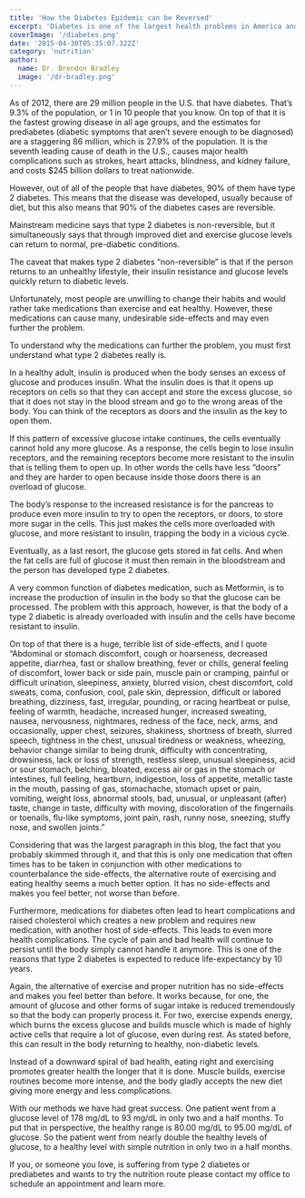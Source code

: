 ```yaml
---
title: 'How the Diabetes Epidemic can be Reversed'
excerpt: 'Diabetes is one of the largest health problems in America and it is a growing problem.'
coverImage: '/diabetes.png'
date: '2015-04-30T05:35:07.322Z'
category: 'nutrition'
author:
  name: Dr. Brendon Bradley
  image: '/dr-bradley.png'
---
```


As of 2012, there are 29 million people in the U.S. that have diabetes. That’s 9.3% of the population, or 1 in 10 people that you know. On top of that it is the fastest growing disease in all age groups, and the estimates for prediabetes (diabetic symptoms that aren’t severe enough to be diagnosed) are a staggering 86 million, which is 27.9% of the population. It is the seventh leading cause of death in the U.S., causes major health complications such as strokes, heart attacks, blindness, and kidney failure, and costs $245 billion dollars to treat nationwide.

However, out of all of the people that have diabetes, 90% of them have type 2 diabetes. This means that the disease was developed, usually because of diet, but this also means that 90% of the diabetes cases are reversible.

Mainstream medicine says that type 2 diabetes is non-reversible, but it simultaneously says that through improved diet and exercise glucose levels can return to normal, pre-diabetic conditions.

The caveat that makes type 2 diabetes “non-reversible” is that if the person returns to an unhealthy lifestyle, their insulin resistance and glucose levels quickly return to diabetic levels.

Unfortunately, most people are unwilling to change their habits and would rather take medications than exercise and eat healthy. However, these medications can cause many, undesirable side-effects and may even further the problem.

To understand why the medications can further the problem, you must first understand what type 2 diabetes really is.

In a healthy adult, insulin is produced when the body senses an excess of glucose and produces insulin. What the insulin does is that it opens up receptors on cells so that they can accept and store the excess glucose, so that it does not stay in the blood stream and go to the wrong areas of the body. You can think of the receptors as doors and the insulin as the key to open them.

If this pattern of excessive glucose intake continues, the cells eventually cannot hold any more glucose. As a response, the cells begin to lose insulin receptors, and the remaining receptors become more resistant to the insulin that is telling them to open up. In other words the cells have less “doors” and they are harder to open because inside those doors there is an overload of glucose.

The body’s response to the increased resistance is for the pancreas to produce even more insulin to try to open the receptors, or doors, to store more sugar in the cells. This just makes the cells more overloaded with glucose, and more resistant to insulin, trapping the body in a vicious cycle.

Eventually, as a last resort, the glucose gets stored in fat cells. And when the fat cells are full of glucose it must then remain in the bloodstream and the person has developed type 2 diabetes.

A very common function of diabetes medication, such as Metformin, is to increase the production of insulin in the body so that the glucose can be processed. The problem with this approach, however, is that the body of a type 2 diabetic is already overloaded with insulin and the cells have become resistant to insulin.

On top of that there is a huge, terrible list of side-effects, and I quote “Abdominal or stomach discomfort, cough or hoarseness, decreased appetite, diarrhea, fast or shallow breathing, fever or chills, general feeling of discomfort, lower back or side pain, muscle pain or cramping, painful or difficult urination, sleepiness, anxiety, blurred vision, chest discomfort, cold sweats, coma, confusion, cool, pale skin, depression, difficult or labored breathing, dizziness, fast, irregular, pounding, or racing heartbeat or pulse, feeling of warmth, headache, increased hunger, increased sweating, nausea, nervousness, nightmares, redness of the face, neck, arms, and occasionally, upper chest, seizures, shakiness, shortness of breath, slurred speech, tightness in the chest, unusual tiredness or weakness, wheezing, behavior change similar to being drunk, difficulty with concentrating, drowsiness, lack or loss of strength, restless sleep, unusual sleepiness, acid or sour stomach, belching, bloated, excess air or gas in the stomach or intestines, full feeling, heartburn, indigestion, loss of appetite, metallic taste in the mouth, passing of gas, stomachache, stomach upset or pain, vomiting, weight loss, abnormal stools, bad, unusual, or unpleasant (after) taste, change in taste, difficulty with moving, discoloration of the fingernails or toenails, flu-like symptoms, joint pain, rash, runny nose, sneezing, stuffy nose, and swollen joints.”

Considering that was the largest paragraph in this blog, the fact that you probably skimmed through it, and that this is only one medication that often times has to be taken in conjunction with other medications to counterbalance the side-effects, the alternative route of exercising and eating healthy seems a much better option. It has no side-effects and makes you feel better, not worse than before.

Furthermore, medications for diabetes often lead to heart complications and raised cholesterol which creates a new problem and requires new medication, with another host of side-effects. This leads to even more health complications. The cycle of pain and bad health will continue to persist until the body simply cannot handle it anymore. This is one of the reasons that type 2 diabetes is expected to reduce life-expectancy by 10 years.

Again, the alternative of exercise and proper nutrition has no side-effects and makes you feel better than before. It works because, for one, the amount of glucose and other forms of sugar intake is reduced tremendously so that the body can properly process it. For two, exercise expends energy, which burns the excess glucose and builds muscle which is made of highly active cells that require a lot of glucose, even during rest. As stated before, this can result in the body returning to healthy, non-diabetic levels.

Instead of a downward spiral of bad health, eating right and exercising promotes greater health the longer that it is done. Muscle builds, exercise routines become more intense, and the body gladly accepts the new diet giving more energy and less complications.

With our methods we have had great success. One patient went from a glucose level of 178 mg/dL to 93 mg/dL in only two and a half months. To put that in perspective, the healthy range is 80.00 mg/dL to 95.00 mg/dL of glucose. So the patient went from nearly double the healthy levels of glucose, to a healthy level with simple nutrition in only two in a half months.

If you, or someone you love, is suffering from type 2 diabetes or prediabetes and wants to try the nutrition route please contact my office to schedule an appointment and learn more.
